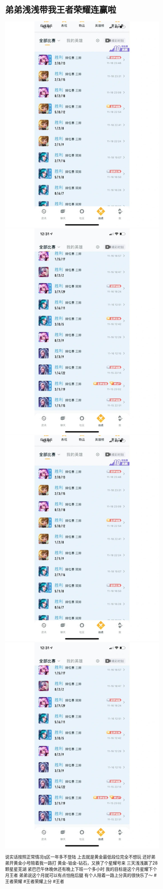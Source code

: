 # 弟弟浅浅带我王者荣耀连赢啦

![](img/3f99dbaf-cde6-4254-a349-c6b19ba2b298.jpg)
![](img/4643d980-247c-4be8-a379-7b019a9c1384.jpg)
![](img/ae2174a3-8a47-4610-8581-e9a88624749f.jpg)
![](img/6409f23b-6468-4a18-b07d-0cf287d163eb.jpg)

说实话按照正常情况q区一年多不登陆
上去就是黄金最低段位完全不想玩
还好弟弟开黄金小号陪着我一路打
黄金-铂金-钻石，又换了个星耀号来
三天浅浅赢了28颗星星芜湖
紧巴巴午休晚休还有晚上下班一个多小时
我的目标是这个月星耀下个月王者
弟弟说这个月就可以有点怕拖后腿
有个人陪着一路上分真的很快乐了～
#王者荣耀 #王者荣耀上分 #王者